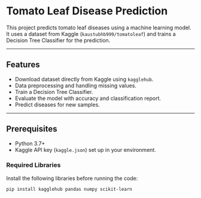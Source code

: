 # Tomato Leaf Disease Prediction

This project predicts tomato leaf diseases using a machine learning model. It uses a dataset from Kaggle (`kaustubhb999/tomatoleaf`) and trains a Decision Tree Classifier for the prediction.

---

## Features
- Download dataset directly from Kaggle using `kagglehub`.
- Data preprocessing and handling missing values.
- Train a Decision Tree Classifier.
- Evaluate the model with accuracy and classification report.
- Predict diseases for new samples.

---

## Prerequisites
- Python 3.7+
- Kaggle API key (`kaggle.json`) set up in your environment.

### Required Libraries
Install the following libraries before running the code:
```bash
pip install kagglehub pandas numpy scikit-learn
